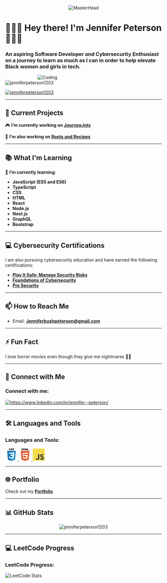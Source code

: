 
<div style="display: flex; justify-content: center;">
  <img src="https://cdn-media-1.freecodecamp.org/code-radio/Saron3.gif" alt="MasterHead">
</div>



# 👩🏿‍💻 Hey there! I'm Jennifer Peterson 👩🏿‍💻

### An aspiring Software Developer and Cybersecurity Enthusiast on a journey to learn as much as I can in order to help elevate Black women and girls in tech.

<img align="right" alt="Coding" width="400" src="https://compote.slate.com/images/30cde9b2-65c2-4a5c-9fe2-4d5ffe5b2c81.gif?width=2200">

<p align="left">
  <img src="https://komarev.com/ghpvc/?username=jenniferpeterson1203&label=Profile%20views&color=0e75b6&style=flat" alt="jenniferpeterson1203" />
</p>

<p align="left">
  <a href="https://github.com/ryo-ma/github-profile-trophy"><img src="https://github-profile-trophy.vercel.app/?username=jenniferpeterson1203" alt="jenniferpeterson1203" /></a>
</p>

---

## 🚀 Current Projects

🎮 **I’m currently working on [**JourneeJots**](https://journeejots.netlify.app)**

🥕 **I’m also working on [**Roots and Recipes**](https://roots-and-recipes.netlify.app)** 

---

## 📚 What I'm Learning

🧐 **I’m currently learning**:
- **JavaScript (ES5 and ES6)**
- **TypeScript**
- **CSS**
- **HTML**
- **React**
- **Node.js**
- **Nest.js**
- **GraphQL**
- **Bootstrap**

---

## 💻 Cybersecurity Certifications

I am also pursuing cybersecurity education and have earned the following certifications:

- [**Play It Safe: Manage Security Risks**](https://coursera.org/share/2c44b016ec31132bb8b4b9d37d19bfd8)
- [**Foundations of Cybersecurity**](https://coursera.org/share/07cb6e0e9444ea2b07d6673b50ca53f7)
- [**Pre Security**](https://tryhackme-certificates.s3-eu-west-1.amazonaws.com/THM-C416DNBTDA.pdf)

---

## 📫 How to Reach Me

- Email: **[Jenniferbushpeterson@gmail.com](mailto:Jenniferbushpeterson@gmail.com)**

---

## ⚡ Fun Fact

I love horror movies even though they give me nightmares 🫣🥴

---

## 📱 Connect with Me

<h3 align="left">Connect with me:</h3>
<p align="left">
  <a href="https://linkedin.com/in/jennifer--peterson/" target="blank">
    <img align="center" src="https://raw.githubusercontent.com/rahuldkjain/github-profile-readme-generator/master/src/images/icons/Social/linked-in-alt.svg" alt="https://www.linkedin.com/in/jennifer--peterson/" height="30" width="40" />
  </a>
</p>

---

## 🛠️ Languages and Tools

<h3 align="left">Languages and Tools:</h3>
<p align="left">
  <a href="https://www.w3schools.com/css/" target="_blank" rel="noreferrer">
    <img src="https://raw.githubusercontent.com/devicons/devicon/master/icons/css3/css3-original-wordmark.svg" alt="css3" width="40" height="40"/>
  </a>
  <a href="https://www.w3.org/html/" target="_blank" rel="noreferrer">
    <img src="https://raw.githubusercontent.com/devicons/devicon/master/icons/html5/html5-original-wordmark.svg" alt="html5" width="40" height="40"/>
  </a>
  <a href="https://developer.mozilla.org/en-US/docs/Web/JavaScript" target="_blank" rel="noreferrer">
    <img src="https://raw.githubusercontent.com/devicons/devicon/master/icons/javascript/javascript-original.svg" alt="javascript" width="40" height="40"/>
  </a>
</p>

---

## 🌐 Portfolio

Check out my [**Portfolio**](https://jennifer-peterson-portfolio-site.netlify.app/)

---

## 📊 GitHub Stats

<p align="center">
  <img src="https://github-readme-stats.vercel.app/api/top-langs?username=jenniferpeterson1203&show_icons=true&locale=en&layout=compact" alt="jenniferpeterson1203" />
</p>

---

## 💻 LeetCode Progress

<h3 align="left">LeetCode Progress:</h3>
<p align="left">
  <img src="https://leetcard.jacoblin.cool/Jennifer1203?theme=dark&font=Montserrat&ext=contest" alt="LeetCode Stats">
</p>
